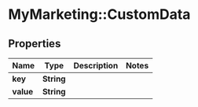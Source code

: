 # MyMarketing::CustomData

## Properties
Name | Type | Description | Notes
------------ | ------------- | ------------- | -------------
**key** | **String** |  | 
**value** | **String** |  | 


